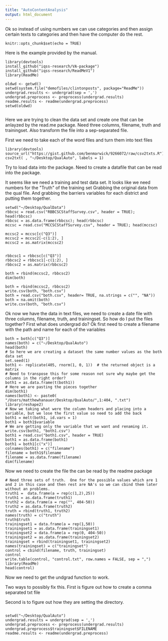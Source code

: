 ```yaml
---
title: "AutoContentAnalysis"
output: html_document
---
```


Ok so instead of using numbers we can use categories and then assign certain texts to categories and then have the computer do the rest.

```{r setup, include=FALSE}
knitr::opts_chunk$set(echo = TRUE)
```
Here is the example provided by the manual.
```{r}
library(devtools)
install_github("iqss-research/VA-package")
install_github("iqss-research/ReadMeV1")
library(ReadMe)

oldwd <- getwd()
setwd(system.file("demofiles/clintonposts", package="ReadMe"))
undergrad.results <- undergrad(sep = ',')
undergrad.preprocess <- preprocess(undergrad.results)
readme.results <- readme(undergrad.preprocess)
setwd(oldwd)


```
Here we are trying to clean the data set and create one that can be anlayzed by the read.me package.  Need three columns, filename, truth and trainingset.  Also transform the file into a sep-separated file.

First we need to take each of the word files and turn them into text files

```{r}
library(devtools)
source_url("https://gist.github.com/benmarwick/9266072/raw/csv2txts.R")
csv2txt( , "~/Desktop/QualAuto", labels = 1)
```


Try to load data into the package.  Need to create a datafile that can be read into the package. 

It seems like we need a training and test data set.  It looks like we need numbers for the "Truth" of the training set 
Grabbing the original data from the qual file.  And grabbing the barriers  variables for each district and putting them together. 

```{r}
setwd("~/Desktop/QualData")
rbbcsc = read.csv("RBBCSCStaffSurvey.csv", header = TRUE); head(rbbcsc)
rbbcsc = as.data.frame(rbbcsc); head(rbbcsc)
mccsc = read.csv("MCCSCStaffSurvey.csv", header = TRUE); head(mccsc)

mccsc2 = mccsc[c("Q3")]
mccsc2 = mccsc2[-c(1:2), ]
mccsc2 = as.matrix(mccsc2)


rbbcsc1 = rbbcsc[c("Q3")]
rbbcsc2 = rbbcsc1[-c(1:2), ]
rbbcsc2 = as.matrix(rbbcsc2)

both = rbind(mccsc2, rbbcsc2)
dim(both)

both = rbind(mccsc2, rbbcsc2)
write.csv(both, "both.csv")
both = read.csv("both.csv", header= TRUE, na.strings = c("", "NA"))
both = na.omit(both)
write.csv(both, "both.csv")
```

Ok now we have the data in text files, we need to create a date file with three columns, filename, truth, and trainingset.  So how do I put the files together?  First what does undergrad do?  Ok first need to create a filename with the path and name for each of the variables  


```{r}
both = both[c("Q3")]
names(both) = c("~/Desktop/QualAuto")
head(both)
# So here we are creating a dataset the same number values as the both data set
set.seed(1)
both1 <- replicate(405, rnorm(1, 0, 1))  # the returned object is a matrix
# Need to transpose this for some reason not sure why maybe get the columns in the right order?
both1 = as.data.frame(t(both1))
# Here we are pasting the pieces together
dim(both1)
names(both1) <- paste0( "/Users/matthewhanauer/Desktop/QualAuto/",1:404, ".txt")
library(reshape2)
# Now we taking what were the column headers and placing into a variable, but we lose the first value so need to add the back
both1 = melt(both1, id.vars = 1)
both1 = both1$variable
# We are getting only the variable that we want and renaming it.
write.csv(both1, "both1.csv")
both1 = read.csv("both1.csv", header = TRUE)
both1 = as.data.frame(both1)
both1 = both1[c("x")]
colnames(both1) = c("filename")
filename = both1$filename
filename = as.data.frame(filename)
dim(filename)
```
Now we need to create the file the can be read by the readme package
```{r}
# Need three sets of truth.  One for the possible values which are 1 and 2 in this case and then rest are NA's so we can cbind them later without an problems.
truth1 =  data.frame(a = rep(c(1,2),25))
truth1 = as.data.frame(truth1)
truth2 = data.frame(a = rep("", 404-50))
truth2 = as.data.frame(truth2)
truth = rbind(truth1, truth2)
names(truth) = c("truth")
truth$truth
trainingset1 = data.frame(a = rep(1,50))
trainingset1 = as.data.frame(trainingset1)
trainingset2 = data.frame(a = rep(0, 404-50))
trainingset2 = as.data.frame(trainingset2)
trainingset = rbind(trainingset1, trainingset2)
names(trainingset) = c("trainingset")
control = cbind(filename, truth, trainingset)
control
write.table(control, "control.txt", row.names = FALSE, sep = ",")
library(ReadMe)
head(control)
```
Now we need to get the undgrad function to work.

Two ways to possibly fix this.  First is figure out how to create a comma separated txt file 

Second is to figure out how they are setting the directory.
```{r}

setwd("~/Desktop/QualAuto")
undergrad.results = undergrad(sep = ',')
undergrad.preprocess <- preprocess(undergrad.results)
undergrad.preprocess$trainingset$FILENAME
readme.results <- readme(undergrad.preprocess)
```

